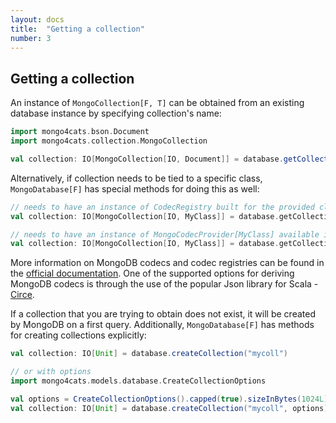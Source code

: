 ```yaml
---
layout: docs
title:  "Getting a collection"
number: 3
---
```


## Getting a collection

An instance of `MongoCollection[F, T]` can be obtained from an existing database instance by specifying collection's name:

```scala
import mongo4cats.bson.Document
import mongo4cats.collection.MongoCollection

val collection: IO[MongoCollection[IO, Document]] = database.getCollection("mycoll")
```

Alternatively, if collection needs to be tied to a specific class, `MongoDatabase[F]` has special methods for doing this as well:

```scala
// needs to have an instance of CodecRegistry built for the provided class
val collection: IO[MongoCollection[IO, MyClass]] = database.getCollection[MyClass]("mycoll", myClassCodecRegistry)

// needs to have an instance of MongoCodecProvider[MyClass] available in the implicit scope
val collection: IO[MongoCollection[IO, MyClass]] = database.getCollectionWithCodec[MyClass]("mycoll")
```
More information on MongoDB codecs and codec registries can be found in the [official documentation](https://docs.mongodb.com/drivers/java/sync/current/fundamentals/data-formats/codecs/).
One of the supported options for deriving MongoDB codecs is through the use of the popular Json library for Scala - [Circe](../circe.html).

If a collection that you are trying to obtain does not exist, it will be created by MongoDB on a first query. Additionally, `MongoDatabase[F]` has methods for creating collections explicitly:

```scala
val collection: IO[Unit] = database.createCollection("mycoll")

// or with options
import mongo4cats.models.database.CreateCollectionOptions

val options = CreateCollectionOptions().capped(true).sizeInBytes(1024L)
val collection: IO[Unit] = database.createCollection("mycoll", options)
```
